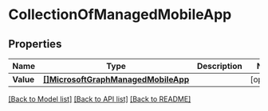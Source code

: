 # CollectionOfManagedMobileApp

## Properties

Name | Type | Description | Notes
------------ | ------------- | ------------- | -------------
**Value** | [**[]MicrosoftGraphManagedMobileApp**](microsoft.graph.managedMobileApp.md) |  | [optional] 

[[Back to Model list]](../README.md#documentation-for-models) [[Back to API list]](../README.md#documentation-for-api-endpoints) [[Back to README]](../README.md)


